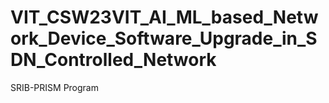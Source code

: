 # VIT_CSW23VIT_AI_ML_based_Network_Device_Software_Upgrade_in_SDN_Controlled_Network
SRIB-PRISM Program
